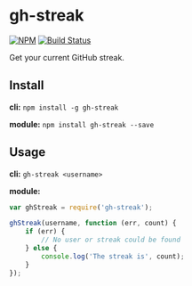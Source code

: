 gh-streak
=========

[![NPM](https://nodei.co/npm/gh-streak.png)](https://nodei.co/npm/gh-streak/)
[![Build Status](https://travis-ci.org/lukekarrys/gh-streak.png?branch=master)](https://travis-ci.org/lukekarrys/gh-streak)

Get your current GitHub streak.

## Install

**cli:**
`npm install -g gh-streak`

**module:**
`npm install gh-streak --save`

## Usage

**cli:**
`gh-streak <username>`

**module:**
```js
var ghStreak = require('gh-streak');

ghStreak(username, function (err, count) {
    if (err) {
        // No user or streak could be found
    } else {
        console.log('The streak is', count);
    }
});
```